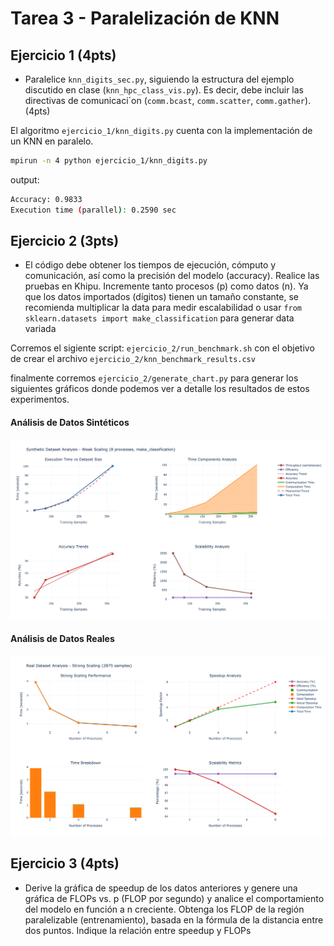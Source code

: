 # Tarea 3 - Paralelización de KNN

## Ejercicio 1 (4pts)

- Paralelice `knn_digits_sec.py`, siguiendo la estructura del ejemplo discutido en clase (`knn_hpc_class_vis.py`). Es decir, debe incluir las directivas de comunicaci´on (`comm.bcast`, `comm.scatter`, `comm.gather`). (4pts)

El algoritmo `ejercicio_1/knn_digits.py` cuenta con la implementación de un KNN en paralelo.

```bash
mpirun -n 4 python ejercicio_1/knn_digits.py
```

output: 
```bash
Accuracy: 0.9833
Execution time (parallel): 0.2590 sec
```

## Ejercicio 2 (3pts)

 - El código debe obtener los tiempos de ejecución, cómputo y comunicación, así como la precisión del modelo (accuracy). Realice las pruebas en Khipu. Incremente tanto procesos (p) como datos (n). Ya que los datos importados (dígitos) tienen un tamaño constante, se recomienda multiplicar la data para medir escalabilidad o usar `from sklearn.datasets import make_classification` para generar data variada

Corremos el sigiente script: ``ejercicio_2/run_benchmark.sh`` con el objetivo de crear el archivo `ejercicio_2/knn_benchmark_results.csv`

finalmente corremos `ejercicio_2/generate_chart.py` para generar los  siguientes gráficos donde podemos ver a detalle los resultados de estos  experimentos.

#### Análisis de Datos Sintéticos
![Análisis de Datos Sintéticos](ejercicio_2/images/synthetic_data_analysis.png)

#### Análisis de Datos Reales
![Análisis de Datos Reales](ejercicio_2/images/real_data_analysis.png)

## Ejercicio 3 (4pts)

- Derive la gráfica de speedup de los datos anteriores y genere una gráfica de FLOPs vs. p (FLOP por segundo) y analice el comportamiento del modelo en función a n creciente. Obtenga los FLOP de la región paralelizable (entrenamiento), basada en la fórmula de la distancia entre dos puntos. Indique la relación entre speedup y FLOPs 